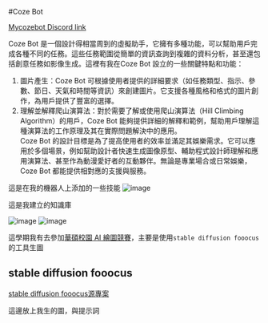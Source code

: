 #Coze Bot

[Mycozebot Discord link](https://discord.com/api/oauth2/authorize?client_id=1211858270327672882&permissions=8797166831616&scope=bot)

Coze Bot 是一個設計得相當周到的虛擬助手，它擁有多種功能，可以幫助用戶完成各種不同的任務。這些任務範圍從簡單的資訊查詢到複雜的資料分析，甚至還包括創意任務如影像生成。這裡有我在Coze Bot 設立的一些關鍵特點和功能：  
1.  圖片產生：Coze Bot 可根據使用者提供的詳細要求（如任務類型、指示、參數、節日、天氣和時間等資訊）來創建圖片。它支援各種風格和格式的圖片創作，為用戶提供了豐富的選擇。
2.  理解並解釋爬山演算法：對於需要了解或使用爬山演算法（Hill Climbing Algorithm）的用戶，Coze Bot 能夠提供詳細的解釋和範例，幫助用戶理解這種演算法的工作原理及其在實際問題解決中的應用。  
Coze Bot 的設計目標是為了提高使用者的效率並滿足其娛樂需求。它可以應用於多個場景，例如幫助設計者快速生成圖像原型、輔助程式設計師理解和應用演算法、甚至作為動漫愛好者的互動夥伴。無論是專業場合或日常娛樂，Coze Bot 都能提供相對應的支援與服務。

這是在我的機器人上添加的一些技能
![image](https://github.com/Bojun6667/ai/assets/99935026/38b34a46-12d9-475d-ad15-dc7c6fa38bf5)

這是我建立的知識庫

![image](https://github.com/Bojun6667/ai/assets/99935026/697c04e5-bf28-4524-ba50-fc8cf04a4eb3)
![image](https://github.com/Bojun6667/ai/assets/99935026/3e27117f-a15c-4010-805e-5bd6650c17e2)

這學期我有去參加[華碩校園 AI 繪圖競賽](https://press.asus.com/tw/news/press-releases/asus-campus-ai-drawing-competition-2024/)，主要是使用`stable diffusion fooocus`的工具生圖

##  stable diffusion fooocus
[stable diffusion fooocus源專案](https://github.com/lllyasviel/Fooocus)

這邊放上我生的圖，與提示詞
